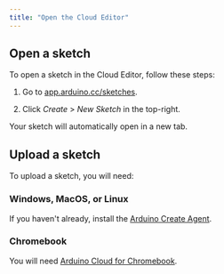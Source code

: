```yaml
---
title: "Open the Cloud Editor"
---
```


## Open a sketch

To open a sketch in the Cloud Editor, follow these steps:

1. Go to [app.arduino.cc/sketches](app.arduino.cc/sketches).

1. Click *Create* > *New Sketch* in the top-right.

Your sketch will automatically open in a new tab.

## Upload a sketch

To upload a sketch, you will need:

### Windows, MacOS, or Linux

If you haven't already, install the [Arduino Create Agent](https://support.arduino.cc/hc/en-us/articles/360014869820-Install-the-Arduino-Create-Agent).

### Chromebook

You will need [Arduino Cloud for Chromebook](https://support.arduino.cc/hc/en-us/articles/360016495639-Use-Arduino-with-Chromebook).

